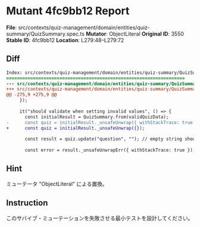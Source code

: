 # Mutant 4fc9bb12 Report

**File**: src/contexts/quiz-management/domain/entities/quiz-summary/QuizSummary.spec.ts
**Mutator**: ObjectLiteral
**Original ID**: 3550
**Stable ID**: 4fc9bb12
**Location**: L279:48–L279:72

## Diff

```diff
Index: src/contexts/quiz-management/domain/entities/quiz-summary/QuizSummary.spec.ts
===================================================================
--- src/contexts/quiz-management/domain/entities/quiz-summary/QuizSummary.spec.ts	original
+++ src/contexts/quiz-management/domain/entities/quiz-summary/QuizSummary.spec.ts	mutated #3550
@@ -275,9 +275,9 @@
     });
 
     it("should validate when setting invalid values", () => {
       const initialResult = QuizSummary.from(validQuizData);
-      const quiz = initialResult._unsafeUnwrap({ withStackTrace: true });
+      const quiz = initialResult._unsafeUnwrap({});
 
       const result = quiz.update("question", ""); // empty string should fail
 
       const error = result._unsafeUnwrapErr({ withStackTrace: true });
```

## Hint

ミューテータ "ObjectLiteral" による置換。

## Instruction

このサバイブ・ミューテーションを失敗させる最小テストを設計してください。

